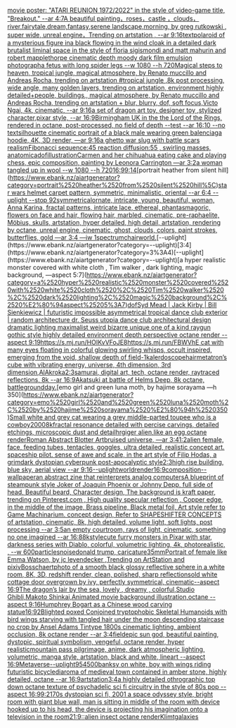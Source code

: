[movie poster: "ATARI REUNION 1972/2022" in the style of video-game title, "Breakout."  --ar 4:7](https://www.ebank.nz/aiartgenerator?category=movie%2520poster%3A%2520%22ATARI%2520REUNION%25201972/2022%22%2520in%2520the%2520style%2520of%2520video-game%2520title%2C%2520%22Breakout.%22%2520%2520--ar%25204%3A7)[A beautiful painting，roses，castle ，clouds，river,fairytale,dream,fantasy,serene landscape,morning, by greg rutkowski , super wide, unreal engine，Trending on artstation , --ar 9:16](https://www.ebank.nz/aiartgenerator?category=A%2520beautiful%2520painting%EF%BC%8Croses%EF%BC%8Ccastle%2520%EF%BC%8Cclouds%EF%BC%8Criver%2Cfairytale%2Cdream%2Cfantasy%2Cserene%2520landscape%2Cmorning%2C%2520by%2520greg%2520rutkowski%2520%2C%2520super%2520wide%2C%2520unreal%2520engine%EF%BC%8CTrending%2520on%2520artstation%2520%2C%2520--ar%25209%3A16)[text](https://www.ebank.nz/aiartgenerator?category=text)[polaroid of a mysterious figure ina black flowing in the wind cloak in a detailed dark brutalist liminal space in the style of floria sigismondi and matt mahurin and robert mapplethorpe cinematic depth moody dark film emulsion photograph](https://www.ebank.nz/aiartgenerator?category=polaroid%2520of%2520a%2520mysterious%2520figure%2520ina%2520black%2520flowing%2520in%2520the%2520wind%2520cloak%2520in%2520a%2520detailed%2520dark%2520brutalist%2520liminal%2520space%2520in%2520the%2520style%2520of%2520floria%2520sigismondi%2520and%2520matt%2520mahurin%2520and%2520robert%2520mapplethorpe%2520cinematic%2520depth%2520moody%2520dark%2520film%2520emulsion%2520photograph)[a fetus with long spider legs --w 1080 --h 720](https://www.ebank.nz/aiartgenerator?category=a%2520fetus%2520with%2520long%2520spider%2520legs%2520--w%25201080%2520--h%2520720)[Magical steps to heaven, tropical jungle, magical atmosphere, by Renato muccillo and Andreas Rocha, trending on artstation   #tropical jungle   ,8k post processing, wide angle, many golden layers, trending on artstation, environment highly detailed+people, buildings,, magical atmosphere, by Renato muccillo and Andreas Rocha, trending on artstation + blur, blurry, dof, soft focus,Victo Ngai, 4k, cinematic, --ar 9:16](https://www.ebank.nz/aiartgenerator?category=Magical%2520steps%2520to%2520heaven%2C%2520tropical%2520jungle%2C%2520magical%2520atmosphere%2C%2520by%2520Renato%2520muccillo%2520and%2520Andreas%2520Rocha%2C%2520trending%2520on%2520artstation%2520%2520%2520%23tropical%2520jungle%2520%2520%2520%2C8k%2520post%2520processing%2C%2520wide%2520angle%2C%2520many%2520golden%2520layers%2C%2520trending%2520on%2520artstation%2C%2520environment%2520highly%2520detailed%2Bpeople%2C%2520buildings%2C%2C%2520magical%2520atmosphere%2C%2520by%2520Renato%2520muccillo%2520and%2520Andreas%2520Rocha%2C%2520trending%2520on%2520artstation%2520%2B%2520blur%2C%2520blurry%2C%2520dof%2C%2520soft%2520focus%2CVicto%2520Ngai%2C%25204k%2C%2520cinematic%2C%2520--ar%25209%3A16)[a set of dragon art toy, designer toy ,stylized character,pixar style, --ar 16:9](https://www.ebank.nz/aiartgenerator?category=a%2520set%2520of%2520dragon%2520art%2520toy%2C%2520designer%2520toy%2520%2Cstylized%2520character%2Cpixar%2520style%2C%2520--ar%252016%3A9)[Birmingham UK in the the Lord of the Rings, rendered in octane, post-processed, no field of depth --test --ar 16:10 --no text](https://www.ebank.nz/aiartgenerator?category=Birmingham%2520UK%2520in%2520the%2520the%2520Lord%2520of%2520the%2520Rings%2C%2520rendered%2520in%2520octane%2C%2520post-processed%2C%2520no%2520field%2520of%2520depth%2520--test%2520--ar%252016%3A10%2520--no%2520text)[silhouette cinematic portrait of a black male wearing green balenciaga hoodie, 4K, 3D render, —ar 9:16](https://www.ebank.nz/aiartgenerator?category=silhouette%2520cinematic%2520portrait%2520of%2520a%2520black%2520male%2520wearing%2520green%2520balenciaga%2520hoodie%2C%25204K%2C%25203D%2520render%2C%2520%E2%80%94ar%25209%3A16)[a ghetto war slug with battle scars realism](https://www.ebank.nz/aiartgenerator?category=a%2520ghetto%2520war%2520slug%2520with%2520battle%2520scars%2520realism)[Fibonacci sequence:45  reaction diffusion:55 , swirling masses, anatomica](https://www.ebank.nz/aiartgenerator?category=Fibonacci%2520sequence%3A45%2520%2520reaction%2520diffusion%3A55%2520%2C%2520swirling%2520masses%2C%2520anatomica)[dof](https://www.ebank.nz/aiartgenerator?category=dof)[illustration](https://www.ebank.nz/aiartgenerator?category=illustration)[Carmen and her chihuahua eating cake and playing chess, epic composition, painting by Leonora Carrington —ar 3:2](https://www.ebank.nz/aiartgenerator?category=Carmen%2520and%2520her%2520chihuahua%2520eating%2520cake%2520and%2520playing%2520chess%2C%2520epic%2520composition%2C%2520painting%2520by%2520Leonora%2520Carrington%2520%E2%80%94ar%25203%3A2)[](https://www.ebank.nz/aiartgenerator?category=)[a woman tangled up in wool --w 1080 --h 720](https://www.ebank.nz/aiartgenerator?category=a%2520woman%2520tangled%2520up%2520in%2520wool%2520--w%25201080%2520--h%2520720)[16:9](https://www.ebank.nz/aiartgenerator?category=16%3A9)[9:14](https://www.ebank.nz/aiartgenerator?category=9%3A14)[portrait heather from silent hill\](https://www.ebank.nz/aiartgenerator?category=portrait%2520heather%2520from%2520silent%2520hill%5C)[star wars helmet carpet pattern, symmetric, minimalistic, oriental --ar 6:4 --uplight --stop 92](https://www.ebank.nz/aiartgenerator?category=star%2520wars%2520helmet%2520carpet%2520pattern%2C%2520symmetric%2C%2520minimalistic%2C%2520oriental%2520--ar%25206%3A4%2520--uplight%2520--stop%252092)[](https://www.ebank.nz/aiartgenerator?category=)[symmetrical](https://www.ebank.nz/aiartgenerator?category=symmetrical)[ornate, intricate, young, beautiful, woman, Anna Karina, fractal patterns, intricate lace, ethereal, phantasmagoric, flowers on face and hair, flowing hair, marbled, cinematic, pre-raphaelite, Möbius, skulls, artstation, hyper detailed, high detail, artstation, rendering by octane, unreal engine, cinematic, ghost, clouds, colors, paint strokes, butterflies, gold —ar 3:4 —iw 1](https://www.ebank.nz/aiartgenerator?category=ornate%2C%2520intricate%2C%2520young%2C%2520beautiful%2C%2520woman%2C%2520Anna%2520Karina%2C%2520fractal%2520patterns%2C%2520intricate%2520lace%2C%2520ethereal%2C%2520phantasmagoric%2C%2520flowers%2520on%2520face%2520and%2520hair%2C%2520flowing%2520hair%2C%2520marbled%2C%2520cinematic%2C%2520pre-raphaelite%2C%2520M%C3%B6bius%2C%2520skulls%2C%2520artstation%2C%2520hyper%2520detailed%2C%2520high%2520detail%2C%2520artstation%2C%2520rendering%2520by%2520octane%2C%2520unreal%2520engine%2C%2520cinematic%2C%2520ghost%2C%2520clouds%2C%2520colors%2C%2520paint%2520strokes%2C%2520butterflies%2C%2520gold%2520%E2%80%94ar%25203%3A4%2520%E2%80%94iw%25201)[spectrum](https://www.ebank.nz/aiartgenerator?category=spectrum)[chair](https://www.ebank.nz/aiartgenerator?category=chair)[world.](https://www.ebank.nz/aiartgenerator?category=world.)[--uplight](https://www.ebank.nz/aiartgenerator?category=--uplight)[3:4](https://www.ebank.nz/aiartgenerator?category=3%3A4)[--uplight](https://www.ebank.nz/aiartgenerator?category=--uplight)[a hyper realistic monster covered with white cloth , Tim walker , dark lighting, magic background, —aspect 5:7](https://www.ebank.nz/aiartgenerator?category=a%2520hyper%2520realistic%2520monster%2520covered%2520with%2520white%2520cloth%2520%2C%2520Tim%2520walker%2520%2C%2520dark%2520lighting%2C%2520magic%2520background%2C%2520%E2%80%94aspect%25205%3A7)[dof](https://www.ebank.nz/aiartgenerator?category=dof)[Syd Mead | Jack Kirby | Bill Sienkiewicz | futuristic impossible asymmetrical tropical dance club exterior | random architecture dr. Seuss utopia dance club architectural design dramatic lighting maximalist weird bizarre unique one of a kind raygun gothic style highly detailed environment depth perspective octane render --aspect 9:19](https://www.ebank.nz/aiartgenerator?category=Syd%2520Mead%2520%7C%2520Jack%2520Kirby%2520%7C%2520Bill%2520Sienkiewicz%2520%7C%2520futuristic%2520impossible%2520asymmetrical%2520tropical%2520dance%2520club%2520exterior%2520%7C%2520random%2520architecture%2520dr.%2520Seuss%2520utopia%2520dance%2520club%2520architectural%2520design%2520dramatic%2520lighting%2520maximalist%2520weird%2520bizarre%2520unique%2520one%2520of%2520a%2520kind%2520raygun%2520gothic%2520style%2520highly%2520detailed%2520environment%2520depth%2520perspective%2520octane%2520render%2520--aspect%25209%3A19)[<https://s.mj.run/HOIKvVFoJE8>](https://www.ebank.nz/aiartgenerator?category=%3Chttps%3A//s.mj.run/HOIKvVFoJE8%3E)[https://s.mj.run/FBWVhE  cat with many eyes floating in colorful glowing swirling whisps, occult inspired, emerging from the void, shallow depth of field](https://www.ebank.nz/aiartgenerator?category=https%3A//s.mj.run/FBWVhE%2520%2520cat%2520with%2520many%2520eyes%2520floating%2520in%2520colorful%2520glowing%2520swirling%2520whisps%2C%2520occult%2520inspired%2C%2520emerging%2520from%2520the%2520void%2C%2520shallow%2520depth%2520of%2520field)[-1](https://www.ebank.nz/aiartgenerator?category=-1)[kalerdoscope](https://www.ebank.nz/aiartgenerator?category=kalerdoscope)[hair](https://www.ebank.nz/aiartgenerator?category=hair)[metatron’s cube with vibrating energy, universe, 4th dimension, 3rd dimension,](https://www.ebank.nz/aiartgenerator?category=metatron%E2%80%99s%2520cube%2520with%2520vibrating%2520energy%2C%2520universe%2C%25204th%2520dimension%2C%25203rd%2520dimension%2C)[AlAkroka](https://www.ebank.nz/aiartgenerator?category=AlAkroka)[2:3](https://www.ebank.nz/aiartgenerator?category=2%3A3)[samurai, digital art, tech, octane render, raytraced reflections, 8k --ar 16:9](https://www.ebank.nz/aiartgenerator?category=samurai%2C%2520digital%2520art%2C%2520tech%2C%2520octane%2520render%2C%2520raytraced%2520reflections%2C%25208k%2520--ar%252016%3A9)[Akatsuki at battle of Helms Deep, 8k octane, battleground](https://www.ebank.nz/aiartgenerator?category=Akatsuki%2520at%2520battle%2520of%2520Helms%2520Deep%2C%25208k%2520octane%2C%2520battleground)[day.](https://www.ebank.nz/aiartgenerator?category=day.)[emo girl and green luna moth, by hajime sorayama —h 350](https://www.ebank.nz/aiartgenerator?category=emo%2520girl%2520and%2520green%2520luna%2520moth%2C%2520by%2520hajime%2520sorayama%2520%E2%80%94h%2520350)[Small white and grey cat wearing a grey middle-parted toupee who is a cowboy](https://www.ebank.nz/aiartgenerator?category=Small%2520white%2520and%2520grey%2520cat%2520wearing%2520a%2520grey%2520middle-parted%2520toupee%2520who%2520is%2520a%2520cowboy)[2000](https://www.ebank.nz/aiartgenerator?category=2000)[8k](https://www.ebank.nz/aiartgenerator?category=8k)[fractal resonance detailed with percise carvings, detailed etchings, microscopic dust and detail](https://www.ebank.nz/aiartgenerator?category=fractal%2520resonance%2520detailed%2520with%2520percise%2520carvings%2C%2520detailed%2520etchings%2C%2520microscopic%2520dust%2520and%2520detail)[hrgiger alien,like an egg,octane render](https://www.ebank.nz/aiartgenerator?category=hrgiger%2520alien%2Clike%2520an%2520egg%2Coctane%2520render)[Roman Abstract Blotter Art](https://www.ebank.nz/aiartgenerator?category=Roman%2520Abstract%2520Blotter%2520Art)[bruised universe, —ar 3:4](https://www.ebank.nz/aiartgenerator?category=bruised%2520universe%2C%2520%E2%80%94ar%25203%3A4)[1:2](https://www.ebank.nz/aiartgenerator?category=1%3A2)[alien female, face, feeding tubes, tentacles, goggles, ultra detailed, realistic concept art. spaceship pilot. sense of awe and scale, in the art style of Filip Hodas, a grimdark dystopian cyberpunk post-apocalyptic style](https://www.ebank.nz/aiartgenerator?category=alien%2520female%2C%2520face%2C%2520feeding%2520tubes%2C%2520tentacles%2C%2520goggles%2C%2520ultra%2520detailed%2C%2520realistic%2520concept%2520art.%2520spaceship%2520pilot.%2520sense%2520of%2520awe%2520and%2520scale%2C%2520in%2520the%2520art%2520style%2520of%2520Filip%2520Hodas%2C%2520a%2520grimdark%2520dystopian%2520cyberpunk%2520post-apocalyptic%2520style)[2:3](https://www.ebank.nz/aiartgenerator?category=2%3A3)[high rise building, blue sky, aerial view --ar 9:16](https://www.ebank.nz/aiartgenerator?category=high%2520rise%2520building%2C%2520blue%2520sky%2C%2520aerial%2520view%2520--ar%25209%3A16)[--uplight](https://www.ebank.nz/aiartgenerator?category=--uplight)[world](https://www.ebank.nz/aiartgenerator?category=world)[render](https://www.ebank.nz/aiartgenerator?category=render)[16:9](https://www.ebank.nz/aiartgenerator?category=16%3A9)[composition](https://www.ebank.nz/aiartgenerator?category=composition)[--wallpaper](https://www.ebank.nz/aiartgenerator?category=--wallpaper)[an abstract zine that reinterprets analog computers](https://www.ebank.nz/aiartgenerator?category=an%2520abstract%2520zine%2520that%2520reinterprets%2520analog%2520computers)[A blueprint of steampunk style Joker of Joaquin Phoenix or Johnny Depp,  full side of head,  Beautiful beard, Character design, The background is kraft paper,  trending on Pinterest.com  , High quality specular reflection ,  Copper  edge, in the middle of the image, Brass pipeline,  Black metal foil,  Art style refer to Game Machinarium.  concept design, Refer to SHAPESHIFTER CONCEPTS  of artstation, cinematic,  8k, high detailed,  volume light,  soft lights,  post processing    --ar 3:5](https://www.ebank.nz/aiartgenerator?category=A%2520blueprint%2520of%2520steampunk%2520style%2520Joker%2520of%2520Joaquin%2520Phoenix%2520or%2520Johnny%2520Depp%2C%2520%2520full%2520side%2520of%2520head%2C%2520%2520Beautiful%2520beard%2C%2520Character%2520design%2C%2520The%2520background%2520is%2520kraft%2520paper%2C%2520%2520trending%2520on%2520Pinterest.com%2520%2520%2C%2520High%2520quality%2520specular%2520reflection%2520%2C%2520%2520Copper%2520%2520edge%2C%2520in%2520the%2520middle%2520of%2520the%2520image%2C%2520Brass%2520pipeline%2C%2520%2520Black%2520metal%2520foil%2C%2520%2520Art%2520style%2520refer%2520to%2520Game%2520Machinarium.%2520%2520concept%2520design%2C%2520Refer%2520to%2520SHAPESHIFTER%2520CONCEPTS%2520%2520of%2520artstation%2C%2520cinematic%2C%2520%25208k%2C%2520high%2520detailed%2C%2520%2520volume%2520light%2C%2520%2520soft%2520lights%2C%2520%2520post%2520processing%2520%2520%2520%2520--ar%25203%3A5)[an empty courtroom, rays of light, cinematic, something no one imagined --ar 16:8](https://www.ebank.nz/aiartgenerator?category=an%2520empty%2520courtroom%2C%2520rays%2520of%2520light%2C%2520cinematic%2C%2520something%2520no%2520one%2520imagined%2520--ar%252016%3A8)[8k](https://www.ebank.nz/aiartgenerator?category=8k)[style](https://www.ebank.nz/aiartgenerator?category=style)[cute furry monsters in Pixar with star, darkness series with Diablo, colorful, volumetric lighting, 4k, photorealistic, , --w 600](https://www.ebank.nz/aiartgenerator?category=cute%2520furry%2520monsters%2520in%2520Pixar%2520with%2520star%2C%2520darkness%2520series%2520with%2520Diablo%2C%2520colorful%2C%2520volumetric%2520lighting%2C%25204k%2C%2520photorealistic%2C%2520%2C%2520--w%2520600)[particles](https://www.ebank.nz/aiartgenerator?category=particles)[noise](https://www.ebank.nz/aiartgenerator?category=noise)[donald trump, caricature](https://www.ebank.nz/aiartgenerator?category=donald%2520trump%2C%2520caricature)[35mm](https://www.ebank.nz/aiartgenerator?category=35mm)[Portrait of female like Emma Watson, by jc leyendecker ,Trending on ArtStation and pixiv](https://www.ebank.nz/aiartgenerator?category=Portrait%2520of%2520female%2520like%2520Emma%2520Watson%2C%2520by%2520jc%2520leyendecker%2520%2CTrending%2520on%2520ArtStation%2520and%2520pixiv)[Bosschaert](https://www.ebank.nz/aiartgenerator?category=Bosschaert)[photo of a smooth black glossy reflective sphere in a white room, 8K, 3D, redshift render, clean, polished, sharp reflections](https://www.ebank.nz/aiartgenerator?category=photo%2520of%2520a%2520smooth%2520black%2520glossy%2520reflective%2520sphere%2520in%2520a%2520white%2520room%2C%25208K%2C%25203D%2C%2520redshift%2520render%2C%2520clean%2C%2520polished%2C%2520sharp%2520reflections)[old white cottage door overgrown by ivy, perfectly symmetrical, cinematic--aspect 16:9](https://www.ebank.nz/aiartgenerator?category=old%2520white%2520cottage%2520door%2520overgrown%2520by%2520ivy%2C%2520perfectly%2520symmetrical%2C%2520cinematic--aspect%252016%3A9)[The dragon’s lair by the sea, lovely , dreamy , colorful,Studio Ghibli,Makoto Shinkai,Animated movie background illustration,octane --aspect 9:16](https://www.ebank.nz/aiartgenerator?category=The%2520dragon%E2%80%99s%2520lair%2520by%2520the%2520sea%2C%2520lovely%2520%2C%2520dreamy%2520%2C%2520colorful%2CStudio%2520Ghibli%2CMakoto%2520Shinkai%2CAnimated%2520movie%2520background%2520illustration%2Coctane%2520--aspect%25209%3A16)[Humphrey Bogart as a Chinese wood carving statue](https://www.ebank.nz/aiartgenerator?category=Humphrey%2520Bogart%2520as%2520a%2520Chinese%2520wood%2520carving%2520statue)[16:9](https://www.ebank.nz/aiartgenerator?category=16%3A9)[2](https://www.ebank.nz/aiartgenerator?category=2)[Blighted poxed Conjoined tryptophobic Skeletal Humanoids with bird wings starving with tangled hair under the moon descending staircase no crop by Ansel Adams Tintype 1800s cinematic lighting, ambient occlusion, 8k octane render --ar 3:4](https://www.ebank.nz/aiartgenerator?category=Blighted%2520poxed%2520Conjoined%2520tryptophobic%2520Skeletal%2520Humanoids%2520with%2520bird%2520wings%2520starving%2520with%2520tangled%2520hair%2520under%2520the%2520moon%2520descending%2520staircase%2520no%2520crop%2520by%2520Ansel%2520Adams%2520Tintype%25201800s%2520cinematic%2520lighting%2C%2520ambient%2520occlusion%2C%25208k%2520octane%2520render%2520--ar%25203%3A4)[](https://www.ebank.nz/aiartgenerator?category=)[field](https://www.ebank.nz/aiartgenerator?category=field)[epic sun god, beautiful painting, dystopic, spiritual symbolism, vengeful, octane render, hyper realistic](https://www.ebank.nz/aiartgenerator?category=epic%2520sun%2520god%2C%2520beautiful%2520painting%2C%2520dystopic%2C%2520spiritual%2520symbolism%2C%2520vengeful%2C%2520octane%2520render%2C%2520hyper%2520realistic)[mountain pass pilgrimage, anime, dark atmospheric lighting, volumetric, manga style, artstation, black and white, lineart --aspect 16:9](https://www.ebank.nz/aiartgenerator?category=mountain%2520pass%2520pilgrimage%2C%2520anime%2C%2520dark%2520atmospheric%2520lighting%2C%2520volumetric%2C%2520manga%2520style%2C%2520artstation%2C%2520black%2520and%2520white%2C%2520lineart%2520--aspect%252016%3A9)[Metaverse](https://www.ebank.nz/aiartgenerator?category=Metaverse)[--uplight](https://www.ebank.nz/aiartgenerator?category=--uplight)[95](https://www.ebank.nz/aiartgenerator?category=95)[4500](https://www.ebank.nz/aiartgenerator?category=4500)[banksy on white, boy with wings riding futuristic bicycle](https://www.ebank.nz/aiartgenerator?category=banksy%2520on%2520white%2C%2520boy%2520with%2520wings%2520riding%2520futuristic%2520bicycle)[diaroma of medieval town contained in amber stone, highly detailed, octane --ar 16:9](https://www.ebank.nz/aiartgenerator?category=diaroma%2520of%2520medieval%2520town%2520contained%2520in%2520amber%2520stone%2C%2520highly%2520detailed%2C%2520octane%2520--ar%252016%3A9)[artstation](https://www.ebank.nz/aiartgenerator?category=artstation)[3:4](https://www.ebank.nz/aiartgenerator?category=3%3A4)[a highly detailed othrographic top down octane texture of psychadelic sci fi circuitry in the style of 80s pop --aspect 16:9](https://www.ebank.nz/aiartgenerator?category=a%2520highly%2520detailed%2520othrographic%2520top%2520down%2520octane%2520texture%2520of%2520psychadelic%2520sci%2520fi%2520circuitry%2520in%2520the%2520style%2520of%252080s%2520pop%2520--aspect%252016%3A9)[9:21](https://www.ebank.nz/aiartgenerator?category=9%3A21)[70s dystopian sci fi, 2001 a space odyssey style, bright room with giant blue wall, man is sitting in middle of the room with device hooked up to his head, the device is projecting his imagination onto a television in the room](https://www.ebank.nz/aiartgenerator?category=70s%2520dystopian%2520sci%2520fi%2C%25202001%2520a%2520space%2520odyssey%2520style%2C%2520bright%2520room%2520with%2520giant%2520blue%2520wall%2C%2520man%2520is%2520sitting%2520in%2520middle%2520of%2520the%2520room%2520with%2520device%2520hooked%2520up%2520to%2520his%2520head%2C%2520the%2520device%2520is%2520projecting%2520his%2520imagination%2520onto%2520a%2520television%2520in%2520the%2520room)[21:9](https://www.ebank.nz/aiartgenerator?category=21%3A9)[::](https://www.ebank.nz/aiartgenerator?category=%3A%3A)[alien insect octane render](https://www.ebank.nz/aiartgenerator?category=alien%2520insect%2520octane%2520render)[Klimt](https://www.ebank.nz/aiartgenerator?category=Klimt)[galaxies](https://www.ebank.nz/aiartgenerator?category=galaxies)